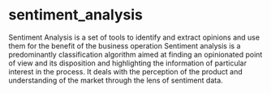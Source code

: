 # sentiment_analysis

Sentiment Analysis is a set of tools to identify and extract opinions and use them for the benefit of the business operation
Sentiment analysis is a predominantly classification algorithm aimed at finding an opinionated point of view and its disposition and highlighting the information of particular interest in the process.
It deals with the perception of the product and understanding of the market through the lens of sentiment data.
